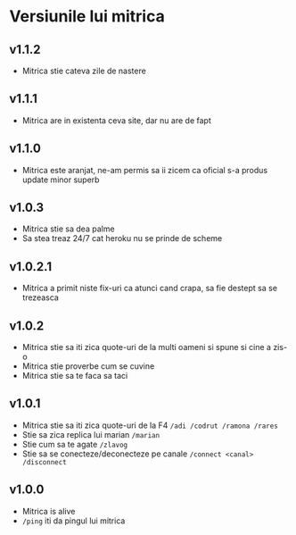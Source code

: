 # Versiunile lui mitrica

## v1.1.2
- Mitrica stie cateva zile de nastere

## v1.1.1
- Mitrica are in existenta ceva site, dar nu are de fapt

## v1.1.0
- Mitrica este aranjat, ne-am permis sa ii zicem ca oficial s-a produs update minor superb

## v1.0.3
- Mitrica stie sa dea palme
- Sa stea treaz 24/7 cat heroku nu se prinde de scheme

## v1.0.2.1
- Mitrica a primit niste fix-uri ca atunci cand crapa, sa fie destept sa se trezeasca

## v1.0.2
- Mitrica stie sa iti zica quote-uri de la multi oameni si spune si cine a zis-o
- Mitrica stie proverbe cum se cuvine
- Mitrica stie sa te faca sa taci

## v1.0.1
- Mitrica stie sa iti zica quote-uri de la F4 ```/adi /codrut /ramona /rares```
- Stie sa zica replica lui marian ```/marian```
- Stie cum sa te agate ```/zlavog```
- Stie sa se conecteze/deconecteze pe canale ```/connect <canal> /disconnect```

## v1.0.0
- Mitrica is alive
- ```/ping``` iti da pingul lui mitrica